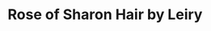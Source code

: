 ---
title: "Rose of Sharon Hair by Leiry"
url: /new-castle/rose-of-sharon-hair-by-leiry/
shop: Friseur
---